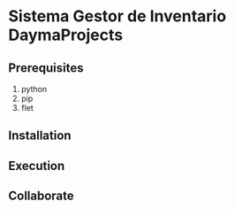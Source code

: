 # Sistema Gestor de Inventario DaymaProjects

## Prerequisites

1. python
2. pip
3. flet

## Installation


## Execution



## Collaborate